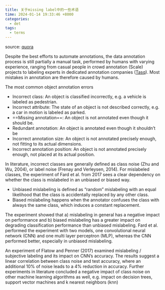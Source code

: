 ```yaml
---
title: 关于missing label中的一些术语
time: 2024-01-14 19:33:46 +8000
categories:
  - det
tags:
  - terms
---
```

source: [quora](https://www.quora.com/Will-missing-labels-in-training-data-of-object-detection-cause-the-degradation-of-accuracy-Say-object-detection-of-peanuts-I-only-annotate-few-peanuts-in-each-training-image-would-those-unlabeled-peanuts-negatively)

Despite the best efforts to automate annotations, the data annotation process is still partially a manual task, performed by humans with varying experience, ranging from casual people in crowd annotation (Scale) projects to labeling experts in dedicated annotation companies ([Tasq](https://www.tasq.ai/ "www.tasq.ai")). Most mistakes in annotation are therefore caused by humans.

The most common object annotation errors

- Incorrect class: An object is classified incorrectly, e.g. a vehicle is labeled as pedestrian.
- Incorrect attribute: The state of an object is not described correctly, e.g. a car in motion is labeled as parked.
- ==Missing annotation==: An object is not annotated even though it should be.
- Redundant annotation: An object is annotated even though it shouldn’t be
- Incorrect annotation size: An object is not annotated precisely enough, not fitting to its actual dimensions.
- Incorrect annotation position: An object is not annotated precisely enough, not placed at its actual position.

In literature, incorrect classes are generally defined as class noise (Zhu and Wu, 2004), or label noise (Frenay and Verleysen, 2014). For mislabeled classes, the experiment of Fard et al. from 2017 sees a clear dependency on whether the class is mislabeled in an unbiased or biased way.

- Unbiased mislabeling is defined as “random” mislabeling with an equal likelihood that the class is accidentally replaced by any other class.
- Biased mislabeling happens when the annotator confuses the class with always the same class, which induces a constant replacement.

The experiment showed that a) mislabeling in general has a negative impact on performance and b) biased mislabeling has a greater impact on degrading classification performance than unbiased mislabeling. Fard et al. performed the experiment with two models, one convolutional neural network (CNN) and one multi layer perceptron (MLP), whereas the CNN performed better, especially in unbiased mislabeling.

An experiment of Flatow and Penner (2017) examined mislabeling / subjective labeling and its impact on CNN’s accuracy. The results suggest a linear correlation between class noise and test accuracy, where an additional 10% of noise leads to a 4% reduction in accuracy. Further experiments in literature concluded a negative impact of class noise on other machine learning algorithms as well, e.g. impact on decision trees, support vector machines and k nearest neighbors (knn)

